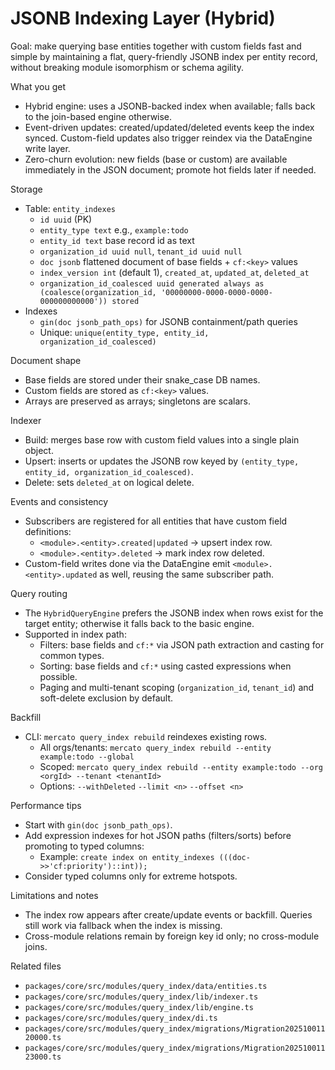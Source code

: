 # JSONB Indexing Layer (Hybrid)

Goal: make querying base entities together with custom fields fast and simple by maintaining a flat, query-friendly JSONB index per entity record, without breaking module isomorphism or schema agility.

What you get
- Hybrid engine: uses a JSONB-backed index when available; falls back to the join-based engine otherwise.
- Event-driven updates: created/updated/deleted events keep the index synced. Custom-field updates also trigger reindex via the DataEngine write layer.
- Zero-churn evolution: new fields (base or custom) are available immediately in the JSON document; promote hot fields later if needed.

Storage
- Table: `entity_indexes`
  - `id uuid` (PK)
  - `entity_type text` e.g., `example:todo`
  - `entity_id text` base record id as text
  - `organization_id uuid null`, `tenant_id uuid null`
  - `doc jsonb` flattened document of base fields + `cf:<key>` values
  - `index_version int` (default 1), `created_at`, `updated_at`, `deleted_at`
  - `organization_id_coalesced uuid generated always as (coalesce(organization_id, '00000000-0000-0000-0000-000000000000')) stored`
- Indexes
  - `gin(doc jsonb_path_ops)` for JSONB containment/path queries
  - Unique: `unique(entity_type, entity_id, organization_id_coalesced)`

Document shape
- Base fields are stored under their snake_case DB names.
- Custom fields are stored as `cf:<key>` values.
- Arrays are preserved as arrays; singletons are scalars.

Indexer
- Build: merges base row with custom field values into a single plain object.
- Upsert: inserts or updates the JSONB row keyed by `(entity_type, entity_id, organization_id_coalesced)`.
- Delete: sets `deleted_at` on logical delete.

Events and consistency
- Subscribers are registered for all entities that have custom field definitions:
  - `<module>.<entity>.created|updated` → upsert index row.
  - `<module>.<entity>.deleted` → mark index row deleted.
- Custom-field writes done via the DataEngine emit `<module>.<entity>.updated` as well, reusing the same subscriber path.

Query routing
- The `HybridQueryEngine` prefers the JSONB index when rows exist for the target entity; otherwise it falls back to the basic engine.
- Supported in index path:
  - Filters: base fields and `cf:*` via JSON path extraction and casting for common types.
  - Sorting: base fields and `cf:*` using casted expressions when possible.
  - Paging and multi-tenant scoping (`organization_id`, `tenant_id`) and soft-delete exclusion by default.

Backfill
- CLI: `mercato query_index rebuild` reindexes existing rows.
  - All orgs/tenants: `mercato query_index rebuild --entity example:todo --global`
  - Scoped: `mercato query_index rebuild --entity example:todo --org <orgId> --tenant <tenantId>`
  - Options: `--withDeleted` `--limit <n>` `--offset <n>`

Performance tips
- Start with `gin(doc jsonb_path_ops)`.
- Add expression indexes for hot JSON paths (filters/sorts) before promoting to typed columns:
  - Example: `create index on entity_indexes (((doc->>'cf:priority')::int));`
- Consider typed columns only for extreme hotspots.

Limitations and notes
- The index row appears after create/update events or backfill. Queries still work via fallback when the index is missing.
- Cross-module relations remain by foreign key id only; no cross-module joins.

Related files
- `packages/core/src/modules/query_index/data/entities.ts`
- `packages/core/src/modules/query_index/lib/indexer.ts`
- `packages/core/src/modules/query_index/lib/engine.ts`
- `packages/core/src/modules/query_index/di.ts`
- `packages/core/src/modules/query_index/migrations/Migration20251001120000.ts`
- `packages/core/src/modules/query_index/migrations/Migration20251001123000.ts`

